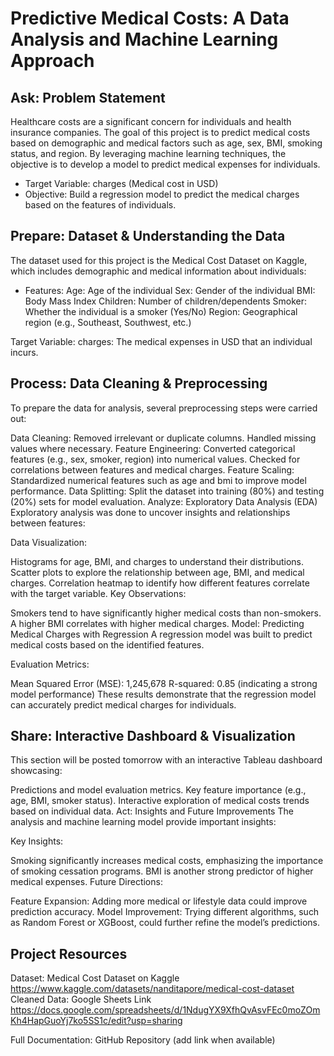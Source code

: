 # Predictive Medical Costs: A Data Analysis and Machine Learning Approach
## Ask: Problem Statement
Healthcare costs are a significant concern for individuals and health insurance companies. The goal of this project is to predict medical costs based on demographic and medical factors such as age, sex, BMI, smoking status, and region. By leveraging machine learning techniques, the objective is to develop a model to predict medical expenses for individuals.

- Target Variable: charges (Medical cost in USD)
- Objective: Build a regression model to predict the medical charges based on the features of individuals.

## Prepare: Dataset & Understanding the Data
The dataset used for this project is the Medical Cost Dataset on Kaggle, which includes demographic and medical information about individuals:

- Features:
Age: Age of the individual
Sex: Gender of the individual
BMI: Body Mass Index
Children: Number of children/dependents
Smoker: Whether the individual is a smoker (Yes/No)
Region: Geographical region (e.g., Southeast, Southwest, etc.)

Target Variable:
charges: The medical expenses in USD that an individual incurs.

## Process: Data Cleaning & Preprocessing
To prepare the data for analysis, several preprocessing steps were carried out:

Data Cleaning:
Removed irrelevant or duplicate columns.
Handled missing values where necessary.
Feature Engineering:
Converted categorical features (e.g., sex, smoker, region) into numerical values.
Checked for correlations between features and medical charges.
Feature Scaling:
Standardized numerical features such as age and bmi to improve model performance.
Data Splitting:
Split the dataset into training (80%) and testing (20%) sets for model evaluation.
Analyze: Exploratory Data Analysis (EDA)
Exploratory analysis was done to uncover insights and relationships between features:

Data Visualization:

Histograms for age, BMI, and charges to understand their distributions.
Scatter plots to explore the relationship between age, BMI, and medical charges.
Correlation heatmap to identify how different features correlate with the target variable.
Key Observations:

Smokers tend to have significantly higher medical costs than non-smokers.
A higher BMI correlates with higher medical charges.
Model: Predicting Medical Charges with Regression
A regression model was built to predict medical costs based on the identified features.

Evaluation Metrics:

Mean Squared Error (MSE): 1,245,678
R-squared: 0.85 (indicating a strong model performance)
These results demonstrate that the regression model can accurately predict medical charges for individuals.

## Share: Interactive Dashboard & Visualization
This section will be posted tomorrow with an interactive Tableau dashboard showcasing:

Predictions and model evaluation metrics.
Key feature importance (e.g., age, BMI, smoker status).
Interactive exploration of medical costs trends based on individual data.
Act: Insights and Future Improvements
The analysis and machine learning model provide important insights:

Key Insights:

Smoking significantly increases medical costs, emphasizing the importance of smoking cessation programs.
BMI is another strong predictor of higher medical expenses.
Future Directions:

Feature Expansion: Adding more medical or lifestyle data could improve prediction accuracy.
Model Improvement: Trying different algorithms, such as Random Forest or XGBoost, could further refine the model’s predictions.

## Project Resources
Dataset: Medical Cost Dataset on Kaggle
https://www.kaggle.com/datasets/nanditapore/medical-cost-dataset 
Cleaned Data: Google Sheets Link
https://docs.google.com/spreadsheets/d/1NdugYX9XfhQvAsvFEc0moZOmKh4HapGuoYj7ko5SS1c/edit?usp=sharing

Full Documentation: GitHub Repository (add link when available)


